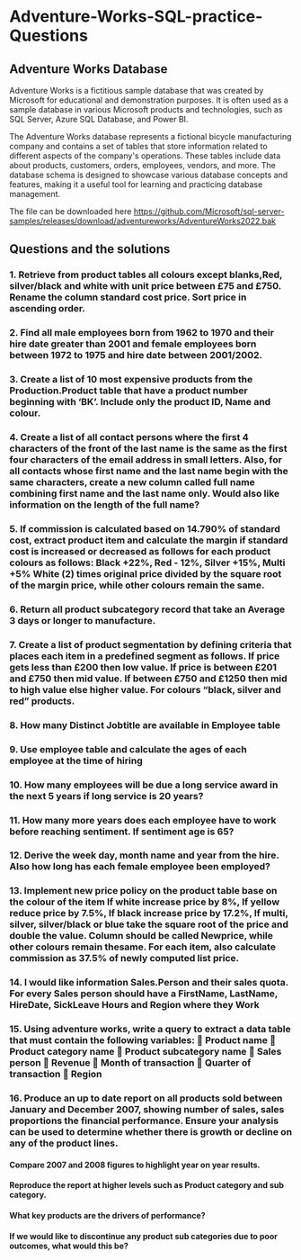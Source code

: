 # Adventure-Works-SQL-practice-Questions
## Adventure Works Database
Adventure Works is a fictitious sample database that was created by Microsoft for educational and demonstration purposes. It is often used as a sample database in various Microsoft products and technologies, such as SQL Server, Azure SQL Database, and Power BI.

The Adventure Works database represents a fictional bicycle manufacturing company and contains a set of tables that store information related to different aspects of the company's operations. These tables include data about products, customers, orders, employees, vendors, and more. The database schema is designed to showcase various database concepts and features, making it a useful tool for learning and practicing database management.

The file can be downloaded here https://github.com/Microsoft/sql-server-samples/releases/download/adventureworks/AdventureWorks2022.bak

## Questions and the solutions
### 1. Retrieve from product tables all colours except blanks,Red, silver/black and white with unit price between £75 and £750. Rename the column standard cost price. Sort price in ascending order.
### 2. Find all male employees born from 1962 to 1970 and their hire date greater than 2001 and female employees born between 1972 to 1975 and hire date between 2001/2002.
### 3. Create a list of 10 most expensive products from the Production.Product table that have a product number beginning with ‘BK’. Include only the product ID, Name and colour.
### 4. Create a list of all contact persons where the first 4 characters of the front of the last name is the same as the first four characters of the email address in small letters. Also, for all contacts whose first name and the last name begin with the same characters, create a new column called full name combining first name and the last name only. Would also like information on the length of the full name?
### 5. If commission is calculated based on 14.790% of standard cost, extract product item and calculate the margin if standard cost is increased or decreased as follows for each product colours as follows: Black +22%, Red - 12%, Silver +15%, Multi +5% White (2) times original price divided by the square root of the margin price, while other colours remain the same.
### 6. Return all product subcategory record that take an Average 3 days or longer to manufacture.
### 7. Create a list of product segmentation by defining criteria that places each item in a predefined segment as follows. If price gets less than £200 then low value. If price is between £201 and £750 then mid value. If between £750 and £1250 then mid to high value else higher value. For colours “black, silver and red” products.
### 8. How many Distinct Jobtitle are available in Employee table
### 9. Use employee table and calculate the ages of each employee at the time of hiring
### 10. How many employees will be due a long service award in the next 5 years if long service is 20 years?
### 11. How many more years does each employee have to work before reaching sentiment. If sentiment age is 65? 
### 12. Derive the week day, month name and year from the hire. Also how long has each female employee been employed?
### 13. Implement new price policy on the product table base on the colour of the item If white increase price by 8%, If yellow reduce price by 7.5%, If black increase price by 17.2%, If multi, silver, silver/black or blue take the square root of the price and double the value. Column should be called Newprice, while other colours remain thesame. For each item, also calculate commission as 37.5% of newly computed list price.
### 14. I would like information Sales.Person and their sales quota. For every Sales person should have a FirstName, LastName, HireDate, SickLeave Hours and Region where they Work
### 15. Using adventure works, write a query to extract a data table that must contain the following variables:  Product name  Product category name  Product subcategory name  Sales person  Revenue  Month of transaction  Quarter of transaction  Region
### 16. Produce an up to date report on all products sold between January and December 2007, showing number of sales, sales proportions the financial performance. Ensure your analysis can be used to determine whether there is growth or decline on any of the product lines.
#### Compare 2007 and 2008 figures to highlight year on year results.
#### Reproduce the report at higher levels such as Product category and sub category.
#### What key products are the drivers of performance?
#### If we would like to discontinue any product sub categories due to poor outcomes, what would this be? 


